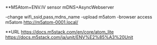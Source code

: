 **M5Atom+ENV.IV sensor
mDNS+AsyncWebserver

-change wifi_ssid,pass,mdns_name
-upload m5atom
-browser access m5atom
http://m5atom-0001.local/

**URL
https://docs.m5stack.com/en/core/atom_lite
https://docs.m5stack.com/ja/unit/ENV%E2%85%A3%20Unit
